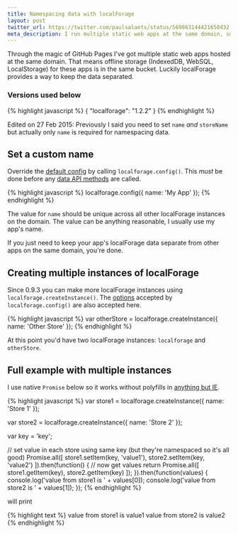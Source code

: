 ```yaml
---
title: Namespacing data with localForage
layout: post
twitter_url: https://twitter.com/paulsalaets/status/569863144421650432
meta_description: I run multiple static web apps at the same domain, so their offline storage is in the same bucket. Luckily localForage has a way to keep the data separated.
---
```


Through the magic of GitHub Pages I've got multiple static web apps hosted at the same domain. That means offline storage (IndexedDB, WebSQL, LocalStorage) for these apps is in the same bucket. Luckily localForage provides a way to keep the data separated.

### Versions used below

{% highlight javascript %}
{
  "localforage": "1.2.2"
}
{% endhighlight %}

Edited on 27 Feb 2015: Previously I said you need to set `name` *and* `storeName` but actually only `name` is required for namespacing data.

## Set a custom name

Override the [default config](http://mozilla.github.io/localForage/#config) by calling `localforage.config()`. This *must* be done before any [data API methods](http://mozilla.github.io/localForage/#data-api) are called.

{% highlight javascript %}
localforage.config({
  name: 'My App'
});
{% endhighlight %}

The value for `name` should be unique across all other localForage instances on the domain. The value can be anything reasonable, I usually use my app's name.

If you just need to keep your app's localForage data separate from other apps on the same domain, you're done.

## Creating multiple instances of localForage

Since 0.9.3 you can make more localForage instances using `localforage.createInstance()`. The [options](http://mozilla.github.io/localForage/#config) accepted by `localforage.config()` are also accepted here.

{% highlight javascript %}
var otherStore = localforage.createInstance({
  name: 'Other Store'
});
{% endhighlight %}

At this point you'd have two localForage instances: `localforage` and `otherStore`.

## Full example with multiple instances

I use native `Promise` below so it works without polyfills in [anything but IE](http://caniuse.com/#feat=promises).

{% highlight javascript %}
var store1 = localforage.createInstance({
  name: 'Store 1'
});

var store2 = localforage.createInstance({
  name: 'Store 2'
});

var key = 'key';

// set value in each store using same key (but they're namespaced so it's all good)
Promise.all([
  store1.setItem(key, 'value1'),
  store2.setItem(key, 'value2')
]).then(function() {
  // now get values
  return Promise.all([
    store1.getItem(key),
    store2.getItem(key)
  ]);
}).then(function(values) {
  console.log('value from store1 is ' + values[0]);
  console.log('value from store2 is ' + values[1]);
});
{% endhighlight %}

will print

{% highlight text %}
value from store1 is value1
value from store2 is value2
{% endhighlight %}
